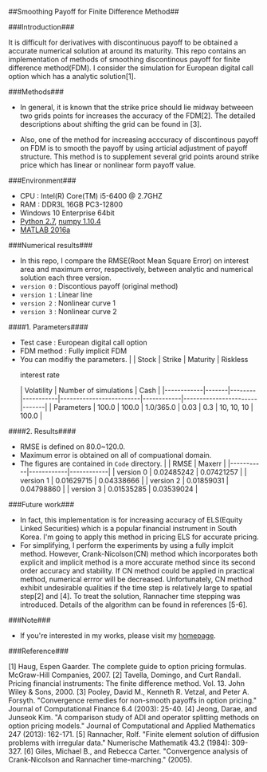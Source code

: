 ##Smoothing Payoff for Finite Difference Method##

###Introduction###

It is difficult for derivatives with discontinuous payoff to be obtained a accurate numerical solution at around its maturity. This repo contains an implementation of methods of smoothing discontinous payoff for finite difference method(FDM). I consider the simulation for European digital call option which has a analytic solution\[1\]. 

###Methods###

- In general, it is known that the strike price should lie midway betweeen two grids points for increases the accuracy of the FDM[2]. The detailed descriptions about shifting the grid can be found in [3].

- Also, one of the method for increasing acccuracy of discontinous payoff on FDM is to smooth the payoff by using articial adjustment of payoff structure. This method is to supplement several grid points around strike price which has linear or nonlinear form payoff value.


###Environment###

- CPU : Intel(R) Core(TM) i5-6400 @ 2.7GHZ
- RAM : DDR3L 16GB PC3-12800
- Windows 10 Enterprise 64bit
- [Python 2.7](https://www.python.org/), [numpy 1.10.4](http://www.numpy.org/)
- [MATLAB 2016a](www.mathworks.com/products/matlab/)



###Numerical results###
- In this repo, I compare the RMSE(Root Mean Square Error) on interest area and maximum error, respectively, between analytic and numerical solution each three version.
- `version 0` : Discontious payoff (original method)
- `version 1` : Linear line
- `version 2` : Nonlinear curve 1
- `version 3` : Nonlinear curve 2

####1. Parameters####
- Test case : European digital call option
- FDM method : Fully implicit FDM
- You can modifiy the parameters.
|            | Stock | Strike | Maturity  | Riskless  <p>interest rate</p> | Volatility | Number of simulations | Cash  |
|------------|-------|--------|-----------|-------------------------|------------|-----------------------|-------|
| Parameters | 100.0 | 100.0  | 1.0/365.0 | 0.03                    | 0.3        | 10, 10, 10            | 100.0 |

####2. Results####
- RMSE is defined on 80.0~120.0.
- Maximum error is obtained on all of compuational domain.
- The figures are contained in `Code` directory.
|           | RMSE       | Maxerr     |
|-----------|------------|------------|
| version 0 | 0.02485242 | 0.07421257 |
| version 1 | 0.01629715 | 0.04338666 |
| version 2 | 0.01859031 | 0.04798860 |
| version 3 | 0.01535285 | 0.03539024 |


###Future work###
- In fact, this implementation is for increasing accuracy of ELS(Equity Linked Securities) which is a popular financial instrument in South Korea. I'm going to apply this method in pricing ELS for accurate pricing.
- For simplifying, I perform the experiments by using a fully implcit method. However, Crank-Nicolson(CN) method which incorporates both explicit and implicit method is a more accurate method since its second order accuracy and stability. If CN method could be applied in practical method, numerical errror will be decreased. Unfortunately, CN method exhibit undesirable qualities if the time step is relatively large to spatial step[2] and [4]. To treat the solution, Rannacher time stepping was introduced. Details of the algorithm can be found in references [5-6].


###Note###
- If you're interested in my works, please visit my [homepage](https://sites.google.com/site/yoomh1989/).

###Reference###

\[1\] Haug, Espen Gaarder. The complete guide to option pricing formulas. McGraw-Hill Companies, 2007.
\[2\] Tavella, Domingo, and Curt Randall. Pricing financial instruments: The finite difference method. Vol. 13. John Wiley & Sons, 2000.
\[3\] Pooley, David M., Kenneth R. Vetzal, and Peter A. Forsyth. "Convergence remedies for non-smooth payoffs in option pricing." Journal of Computational Finance 6.4 (2003): 25-40.
\[4\] Jeong, Darae, and Junseok Kim. "A comparison study of ADI and operator splitting methods on option pricing models." Journal of Computational and Applied Mathematics 247 (2013): 162-171.
\[5\] Rannacher, Rolf. "Finite element solution of diffusion problems with irregular data." Numerische Mathematik 43.2 (1984): 309-327.
\[6\] Giles, Michael B., and Rebecca Carter. "Convergence analysis of Crank-Nicolson and Rannacher time-marching." (2005).